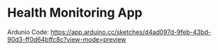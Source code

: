# Health Monitoring App


Ardunio Code: https://app.arduino.cc/sketches/d4ad097d-9feb-43bd-90d3-ff0d64bffc8c?view-mode=preview
